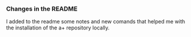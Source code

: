 ### Changes in the README

I added to the readme some notes and new comands that helped me with the installation of the a+ repository locally.  